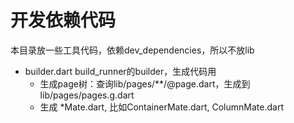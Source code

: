 # 开发依赖代码

本目录放一些工具代码，依赖dev_dependencies，所以不放lib

- builder.dart build_runner的builder，生成代码用
    - 生成page树：查询lib/pages/**/@page.dart，生成到 lib/pages/pages.g.dart
    - 生成 *Mate.dart, 比如ContainerMate.dart, ColumnMate.dart